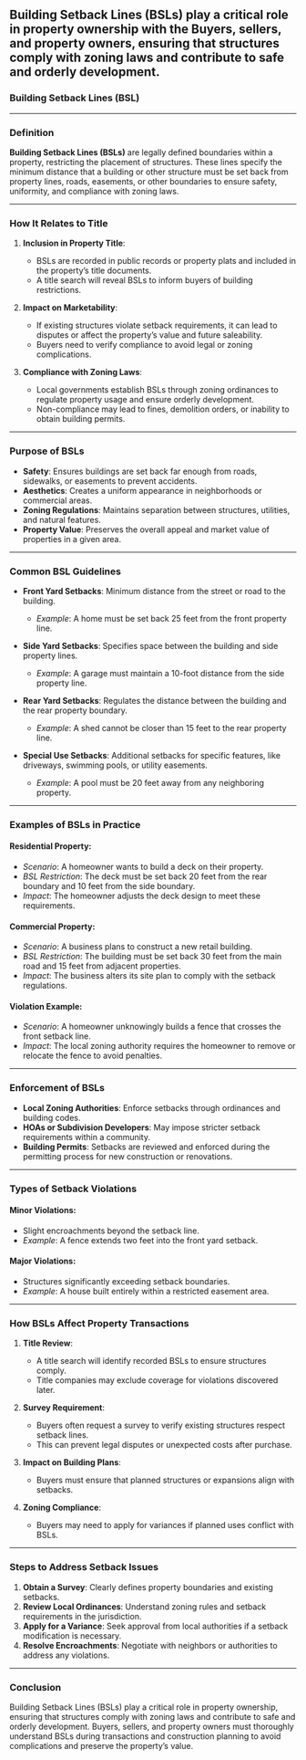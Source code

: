 ## Building Setback Lines (BSLs) play a critical role in property ownership with the Buyers, sellers, and property owners, ensuring that structures comply with zoning laws and contribute to safe and orderly development.

### **Building Setback Lines (BSL)**

---

### **Definition**  
**Building Setback Lines (BSLs)** are legally defined boundaries within a property, restricting the placement of structures. These lines specify the minimum distance that a building or other structure must be set back from property lines, roads, easements, or other boundaries to ensure safety, uniformity, and compliance with zoning laws.

---

### **How It Relates to Title**  
1. **Inclusion in Property Title**:  
   - BSLs are recorded in public records or property plats and included in the property’s title documents.  
   - A title search will reveal BSLs to inform buyers of building restrictions.

2. **Impact on Marketability**:  
   - If existing structures violate setback requirements, it can lead to disputes or affect the property’s value and future saleability.  
   - Buyers need to verify compliance to avoid legal or zoning complications.

3. **Compliance with Zoning Laws**:  
   - Local governments establish BSLs through zoning ordinances to regulate property usage and ensure orderly development.  
   - Non-compliance may lead to fines, demolition orders, or inability to obtain building permits.

---

### **Purpose of BSLs**  
- **Safety**: Ensures buildings are set back far enough from roads, sidewalks, or easements to prevent accidents.  
- **Aesthetics**: Creates a uniform appearance in neighborhoods or commercial areas.  
- **Zoning Regulations**: Maintains separation between structures, utilities, and natural features.  
- **Property Value**: Preserves the overall appeal and market value of properties in a given area.  

---

### **Common BSL Guidelines**  
- **Front Yard Setbacks**: Minimum distance from the street or road to the building.  
  - *Example*: A home must be set back 25 feet from the front property line.  

- **Side Yard Setbacks**: Specifies space between the building and side property lines.  
  - *Example*: A garage must maintain a 10-foot distance from the side property line.  

- **Rear Yard Setbacks**: Regulates the distance between the building and the rear property boundary.  
  - *Example*: A shed cannot be closer than 15 feet to the rear property line.  

- **Special Use Setbacks**: Additional setbacks for specific features, like driveways, swimming pools, or utility easements.  
  - *Example*: A pool must be 20 feet away from any neighboring property.  

---

### **Examples of BSLs in Practice**  

#### **Residential Property**:  
- *Scenario*: A homeowner wants to build a deck on their property.  
- *BSL Restriction*: The deck must be set back 20 feet from the rear boundary and 10 feet from the side boundary.  
- *Impact*: The homeowner adjusts the deck design to meet these requirements.  

#### **Commercial Property**:  
- *Scenario*: A business plans to construct a new retail building.  
- *BSL Restriction*: The building must be set back 30 feet from the main road and 15 feet from adjacent properties.  
- *Impact*: The business alters its site plan to comply with the setback regulations.

#### **Violation Example**:  
- *Scenario*: A homeowner unknowingly builds a fence that crosses the front setback line.  
- *Impact*: The local zoning authority requires the homeowner to remove or relocate the fence to avoid penalties.

---

### **Enforcement of BSLs**  
- **Local Zoning Authorities**: Enforce setbacks through ordinances and building codes.  
- **HOAs or Subdivision Developers**: May impose stricter setback requirements within a community.  
- **Building Permits**: Setbacks are reviewed and enforced during the permitting process for new construction or renovations.

---

### **Types of Setback Violations**  

#### **Minor Violations**:  
- Slight encroachments beyond the setback line.  
- *Example*: A fence extends two feet into the front yard setback.  

#### **Major Violations**:  
- Structures significantly exceeding setback boundaries.  
- *Example*: A house built entirely within a restricted easement area.  

---

### **How BSLs Affect Property Transactions**  
1. **Title Review**:  
   - A title search will identify recorded BSLs to ensure structures comply.  
   - Title companies may exclude coverage for violations discovered later.  

2. **Survey Requirement**:  
   - Buyers often request a survey to verify existing structures respect setback lines.  
   - This can prevent legal disputes or unexpected costs after purchase.  

3. **Impact on Building Plans**:  
   - Buyers must ensure that planned structures or expansions align with setbacks.  

4. **Zoning Compliance**:  
   - Buyers may need to apply for variances if planned uses conflict with BSLs.

---

### **Steps to Address Setback Issues**  
1. **Obtain a Survey**: Clearly defines property boundaries and existing setbacks.  
2. **Review Local Ordinances**: Understand zoning rules and setback requirements in the jurisdiction.  
3. **Apply for a Variance**: Seek approval from local authorities if a setback modification is necessary.  
4. **Resolve Encroachments**: Negotiate with neighbors or authorities to address any violations.  

---

### **Conclusion**  
Building Setback Lines (BSLs) play a critical role in property ownership, ensuring that structures comply with zoning laws and contribute to safe and orderly development. Buyers, sellers, and property owners must thoroughly understand BSLs during transactions and construction planning to avoid complications and preserve the property’s value.
